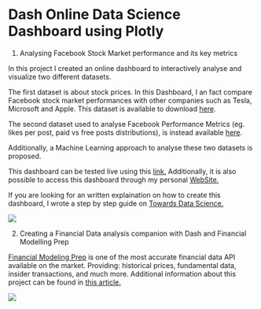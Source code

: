 # Dash Online Data Science Dashboard using Plotly

1. Analysing Facebook Stock Market performance and its key metrics

In this project I created an online dashboard to interactively analyse and visualize two different datasets. <br>

The first dataset is about stock prices. In this Dashboard, I an fact compare Facebook stock market performances with other companies such as Tesla, Microsoft and Apple. This dataset is available to download [here](https://www.kaggle.com/borismarjanovic/price-volume-data-for-all-us-stocks-etfs/downloads/price-volume-data-for-all-us-stocks-etfs.zip/3). <br>

The second dataset used to analyse Facebook Performance Metrics (eg. likes per post, paid vs free posts distributions), is instead available [here](https://www.sciencedirect.com/science/article/abs/pii/S0148296316000813?via%3Dihub). <br>

Additionally, a Machine Learning approach to analyse these two datasets is proposed.

This dashboard can be tested live using this [link.](https://pierpaolo28.github.io/Projects/dash_dashboard.html) Additionally, it is also possible to access this dashboard through my personal [WebSite.](https://pierpaolo28.github.io/) <br>

If you are looking for an written explaination on how to create this dashboard, I wrote a step by step guide on [Towards Data Science.](https://towardsdatascience.com/interactive-dashboards-for-data-science-51aa038279e5) <br>

![](dash.gif)

2. Creating a Financial Data analysis companion with Dash and Financial Modelling Prep

[Financial Modeling Prep](https://utm.guru/ugg3g) is one of the most accurate financial data API available on the market. Providing: historical prices, fundamental data, insider transactions, and much more. Additional information about this project can be found in [this article.](https://ppiconsulting.dev/blog/blog86/)

![](https://ppiconsulting.dev/assets/img/fdm_demo.gif)
